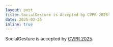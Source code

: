 ```yaml
---
layout: post
title: SocialGesture is Accepted by CVPR 2025
date: 2025-02-26 
inline: true
---
```


SocialGesture is accepted by [CVPR 2025](https://cvpr.thecvf.com/Conferences/2025).